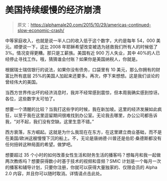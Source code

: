 # 美国持续缓慢的经济崩溃

> 原文：<https://alphamale20.com/2015/10/29/americas-continued-slow-economic-crash/>

中等家庭收入，也就是说一半人口的收入低于这个数字，大约是每年 54，000 美元。顺便说一下，这比 2008 年耶稣希望改变被选为拯救我们所有人的时候低了 3%。情况变得更糟。那只是工薪族。美国有近 900 万人失业，其中 40%的人已经停止寻找工作。哦，猜猜谁会付账？如果你是美国纳税人，你就是。

根据瑞士瑞信银行的说法，如果你没有债务，口袋里有 10 美元，那么你拥有的财富比所有底层 25%的美国人加起来还要多。再次，停下来想想。这是我们谈论的曾经伟大的美国。

当西方世界传出坏的经济消息时，我并不经常感到震惊，但本周我确实感到惊讶。各位，这些数字太可怕了。

想要一个清醒的比较？当我打这些字的时候，我在新加坡。这里的经济发展如此疯狂，以至于我在这里逗留期间很难找到办公室。无论我去哪里，办公公司都告诉我，“对不起，我们没有空缺。这里生意不错。”

西方衰落，东方崛起。这就是为什么我现在在东方，在这里建立商业基础，而不是在美国/欧洲这艘慢慢下沉的船上。不，无论是唐纳德·川普还是伯尼·桑德斯都没有任何扭转这种局面的希望。做梦吧。

想要超过 35 个小时的如何改善女性生活和财务生活的播客吗？想每月和我一起做两次教练吗？想要获得数小时基于技术的视频和音频？SMIC 计划是一个每月一次的播客和辅导计划，只要你注册，你就可以获得大量独家的、仅限会员的 Alpha 2.0 内容，并且你可以随时取消。详情请点击此处。